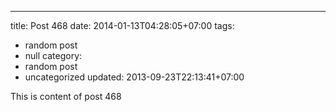 ---
title: Post 468
date: 2014-01-13T04:28:05+07:00
tags:
  - random post
  - null
category:
  - random post
  - uncategorized
updated: 2013-09-23T22:13:41+07:00

This is content of post 468
